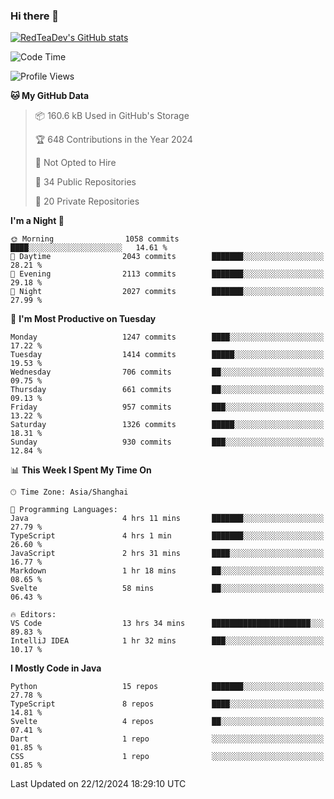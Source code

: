 ### Hi there 👋

<!--
**RedTeaDev/RedTeaDev** is a ✨ _special_ ✨ repository because its `README.md` (this file) appears on your GitHub profile.

Here are some ideas to get you started:

- 🔭 I’m currently working on ...
- 🌱 I’m currently learning ...
- 👯 I’m looking to collaborate on ...
- 🤔 I’m looking for help with ...
- 💬 Ask me about ...
- 📫 How to reach me: ...
- 😄 Pronouns: ...
- ⚡ Fun fact: ...
-->

<!--
[![wakatime](https://wakatime.com/badge/user/6b101ed0-04c0-4490-9283-eb61f2efff96.svg)](https://wakatime.com/@6b101ed0-04c0-4490-9283-eb61f2efff96)
!-->

[![RedTeaDev's GitHub stats](https://github-readme-stats.vercel.app/api?username=RedTeaDev\&include_all_commits=true)](https://github.com/anuraghazra/github-readme-stats)
<!--
[![willianrod's wakatime stats](https://github-readme-stats.vercel.app/api/wakatime?username=RedTeaDev)](https://github.com/anuraghazra/github-readme-stats)
!-->
<!--START_SECTION:waka-->
![Code Time](http://img.shields.io/badge/Code%20Time-2%2C827%20hrs%2052%20mins-blue)

![Profile Views](http://img.shields.io/badge/Profile%20Views-0-blue)

**🐱 My GitHub Data** 

> 📦 160.6 kB Used in GitHub's Storage 
 > 
> 🏆 648 Contributions in the Year 2024
 > 
> 🚫 Not Opted to Hire
 > 
> 📜 34 Public Repositories 
 > 
> 🔑 20 Private Repositories 
 > 
**I'm a Night 🦉** 

```text
🌞 Morning                1058 commits        ████░░░░░░░░░░░░░░░░░░░░░   14.61 % 
🌆 Daytime                2043 commits        ███████░░░░░░░░░░░░░░░░░░   28.21 % 
🌃 Evening                2113 commits        ███████░░░░░░░░░░░░░░░░░░   29.18 % 
🌙 Night                  2027 commits        ███████░░░░░░░░░░░░░░░░░░   27.99 % 
```
📅 **I'm Most Productive on Tuesday** 

```text
Monday                   1247 commits        ████░░░░░░░░░░░░░░░░░░░░░   17.22 % 
Tuesday                  1414 commits        █████░░░░░░░░░░░░░░░░░░░░   19.53 % 
Wednesday                706 commits         ██░░░░░░░░░░░░░░░░░░░░░░░   09.75 % 
Thursday                 661 commits         ██░░░░░░░░░░░░░░░░░░░░░░░   09.13 % 
Friday                   957 commits         ███░░░░░░░░░░░░░░░░░░░░░░   13.22 % 
Saturday                 1326 commits        █████░░░░░░░░░░░░░░░░░░░░   18.31 % 
Sunday                   930 commits         ███░░░░░░░░░░░░░░░░░░░░░░   12.84 % 
```


📊 **This Week I Spent My Time On** 

```text
🕑︎ Time Zone: Asia/Shanghai

💬 Programming Languages: 
Java                     4 hrs 11 mins       ███████░░░░░░░░░░░░░░░░░░   27.79 % 
TypeScript               4 hrs 1 min         ███████░░░░░░░░░░░░░░░░░░   26.60 % 
JavaScript               2 hrs 31 mins       ████░░░░░░░░░░░░░░░░░░░░░   16.77 % 
Markdown                 1 hr 18 mins        ██░░░░░░░░░░░░░░░░░░░░░░░   08.65 % 
Svelte                   58 mins             ██░░░░░░░░░░░░░░░░░░░░░░░   06.43 % 

🔥 Editors: 
VS Code                  13 hrs 34 mins      ██████████████████████░░░   89.83 % 
IntelliJ IDEA            1 hr 32 mins        ███░░░░░░░░░░░░░░░░░░░░░░   10.17 % 
```

**I Mostly Code in Java** 

```text
Python                   15 repos            ███████░░░░░░░░░░░░░░░░░░   27.78 % 
TypeScript               8 repos             ████░░░░░░░░░░░░░░░░░░░░░   14.81 % 
Svelte                   4 repos             ██░░░░░░░░░░░░░░░░░░░░░░░   07.41 % 
Dart                     1 repo              ░░░░░░░░░░░░░░░░░░░░░░░░░   01.85 % 
CSS                      1 repo              ░░░░░░░░░░░░░░░░░░░░░░░░░   01.85 % 
```




 Last Updated on 22/12/2024 18:29:10 UTC
<!--END_SECTION:waka-->


